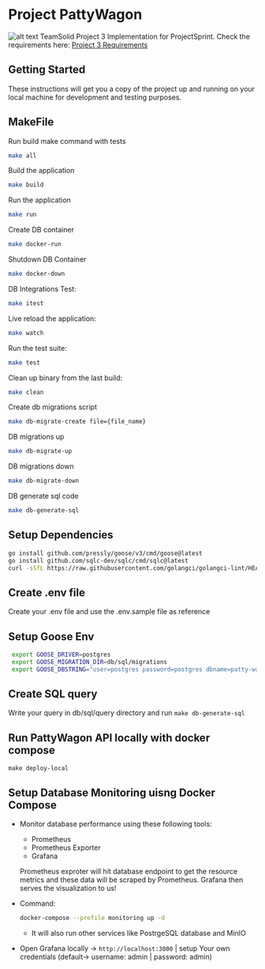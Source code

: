# Project PattyWagon
![alt text](https://i.redd.it/n5vchraxh5j91.jpg)
TeamSolid Project 3 Implementation for ProjectSprint. Check the requirements here: [Project 3 Requirements](https://app.capacities.io/home/9253bb68-e94b-4d05-936b-389bdedc5a0d)

## Getting Started

These instructions will get you a copy of the project up and running on your local machine for development and testing purposes.

## MakeFile

Run build make command with tests

```bash
make all
```

Build the application

```bash
make build
```

Run the application

```bash
make run
```

Create DB container

```bash
make docker-run
```

Shutdown DB Container

```bash
make docker-down
```

DB Integrations Test:

```bash
make itest
```

Live reload the application:

```bash
make watch
```

Run the test suite:

```bash
make test
```

Clean up binary from the last build:

```bash
make clean
```

Create db migrations script

```bash
make db-migrate-create file={file_name}
```

DB migrations up

```bash
make db-migrate-up
```

DB migrations down

```bash
make db-migrate-down
```

DB generate sql code

```bash
make db-generate-sql
```

## Setup Dependencies

```bash
go install github.com/pressly/goose/v3/cmd/goose@latest
go install github.com/sqlc-dev/sqlc/cmd/sqlc@latest
curl -sSfL https://raw.githubusercontent.com/golangci/golangci-lint/HEAD/install.sh | sh -s -- -b $(go env GOPATH)/bin v2.4.0
```

## Create .env file

Create your .env file and use the .env.sample file as reference

## Setup Goose Env

```bash
 export GOOSE_DRIVER=postgres
 export GOOSE_MIGRATION_DIR=db/sql/migrations
 export GOOSE_DBSTRING="user=postgres password=postgres dbname=patty-wagon-dev host=localhost port=5432 sslmode=disable"
```

## Create SQL query

Write your query in db/sql/query directory and run `make db-generate-sql`

## Run PattyWagon API locally with docker compose 
```
make deploy-local
```

## Setup Database Monitoring uisng Docker Compose
- Monitor database performance using these following tools:
  - Prometheus
  - Prometheus Exporter
  - Grafana

  Prometheus exproter will hit database endpoint to get the resource metrics and these data will be scraped by Prometheus. Grafana then serves the visualization to us!
- Command:
  ```bash
  docker-compose --profile monitoring up -d
  ```
  * It will also run other services like PostrgeSQL database and MinIO

- Open Grafana locally -> `http://localhost:3000`
  | setup Your own credentials (default-> username: admin | password: admin)
